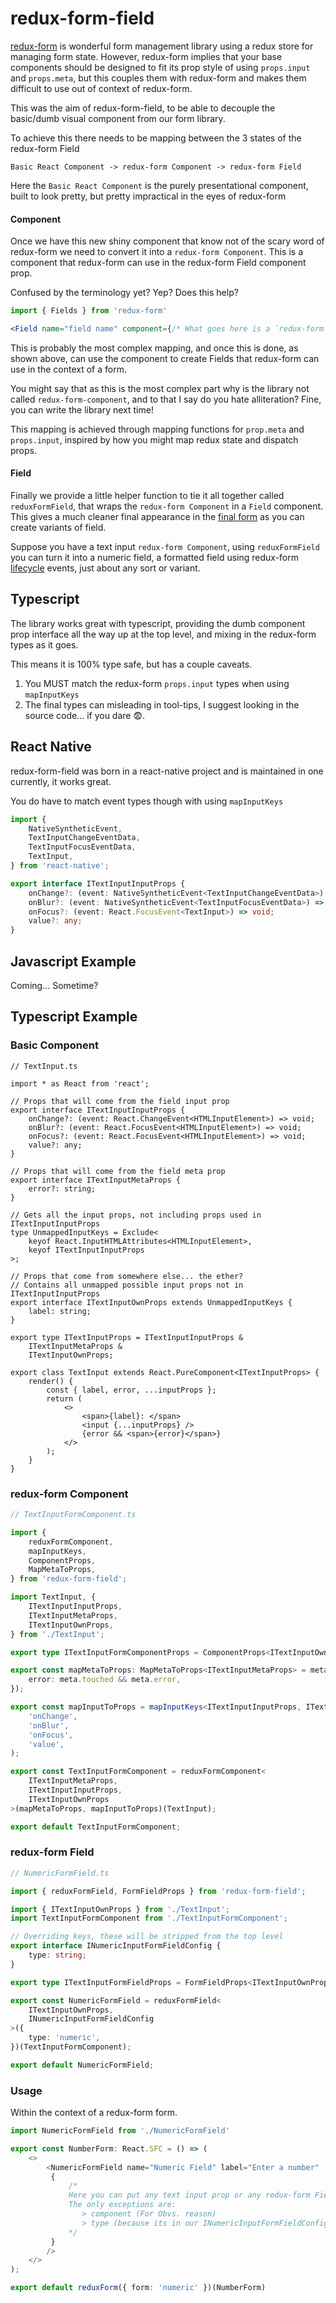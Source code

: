 # redux-form-field

[redux-form](https://github.com/erikras/redux-form) is wonderful form management library using a redux store for managing form state. However, redux-form implies that your base components should be designed to fit its prop style of using `props.input` and `props.meta`, but this couples them with redux-form and makes them difficult to use out of context of redux-form.

This was the aim of redux-form-field, to be able to decouple the basic/dumb visual component from our form library.

To achieve this there needs to be mapping between the 3 states of the redux-form Field

```
Basic React Component -> redux-form Component -> redux-form Field
```

Here the `Basic React Component` is the purely presentational component, built to look pretty, but pretty impractical in the eyes of redux-form

#### Component

Once we have this new shiny component that know not of the scary word of redux-form we need to convert it into a `redux-form Component`. This is a component that redux-form can use in the redux-form Field component prop.

Confused by the terminology yet? Yep? Does this help?

```jsx
import { Fields } from 'redux-form'

<Field name="field name" component={/* What goes here is a `redux-form Component` */} />
```

This is probably the most complex mapping, and once this is done, as shown above, can use the component to create Fields that redux-form can use in the context of a form.

You might say that as this is the most complex part why is the library not called `redux-form-component`, and to that I say do you hate alliteration? Fine, you can write the library next time!

This mapping is achieved through mapping functions for `prop.meta` and `props.input`, inspired by how you might map redux state and dispatch props.

#### Field

Finally we provide a little helper function to tie it all together called `reduxFormField`, that wraps the `redux-form Component` in a `Field` component. This gives a much cleaner final appearance in the [final form](https://knowyourmeme.com/memes/this-isnt-even-my-final-form) as you can create variants of field.

Suppose you have a text input `redux-form Component`, using `reduxFormField` you can turn it into a numeric field, a formatted field using redux-form [lifecycle](https://redux-form.com/7.1.2/docs/valuelifecycle.md/) events, just about any sort or variant.

## Typescript

The library works great with typescript, providing the dumb component prop interface all the way up at the top level, and mixing in the redux-form types as it goes.

This means it is 100% type safe, but has a couple caveats.

1. You MUST match the redux-form `props.input` types when using `mapInputKeys`
2. The final types can misleading in tool-tips, I suggest looking in the source code... if you dare :fearful:.

## React Native

redux-form-field was born in a react-native project and is maintained in one currently, it works great.

You do have to match event types though with using `mapInputKeys`

```typescript
import {
    NativeSyntheticEvent,
    TextInputChangeEventData,
    TextInputFocusEventData,
    TextInput,
} from 'react-native';

export interface ITextInputInputProps {
    onChange?: (event: NativeSyntheticEvent<TextInputChangeEventData>) => void;
    onBlur?: (event: NativeSyntheticEvent<TextInputFocusEventData>) => void;
    onFocus?: (event: React.FocusEvent<TextInput>) => void;
    value?: any;
}
```

## Javascript Example

Coming... Sometime?

## Typescript Example

### Basic Component

```tsx
// TextInput.ts

import * as React from 'react';

// Props that will come from the field input prop
export interface ITextInputInputProps {
    onChange?: (event: React.ChangeEvent<HTMLInputElement>) => void;
    onBlur?: (event: React.FocusEvent<HTMLInputElement>) => void;
    onFocus?: (event: React.FocusEvent<HTMLInputElement>) => void;
    value?: any;
}

// Props that will come from the field meta prop
export interface ITextInputMetaProps {
    error?: string;
}

// Gets all the input props, not including props used in ITextInputInputProps
type UnmappedInputKeys = Exclude<
    keyof React.InputHTMLAttributes<HTMLInputElement>,
    keyof ITextInputInputProps
>;

// Props that come from somewhere else... the ether?
// Contains all unmapped possible input props not in ITextInputInputProps
export interface ITextInputOwnProps extends UnmappedInputKeys {
    label: string;
}

export type ITextInputProps = ITextInputInputProps &
    ITextInputMetaProps &
    ITextInputOwnProps;

export class TextInput extends React.PureComponent<ITextInputProps> {
    render() {
        const { label, error, ...inputProps };
        return (
            <>
                <span>{label}: </span>
                <input {...inputProps} />
                {error && <span>{error}</span>}
            </>
        );
    }
}
```

### redux-form Component

```typescript
// TextInputFormComponent.ts

import {
    reduxFormComponent,
    mapInputKeys,
    ComponentProps,
    MapMetaToProps,
} from 'redux-form-field';

import TextInput, {
    ITextInputInputProps,
    ITextInputMetaProps,
    ITextInputOwnProps,
} from './TextInput';

export type ITextInputFormComponentProps = ComponentProps<ITextInputOwnProps>;

export const mapMetaToProps: MapMetaToProps<ITextInputMetaProps> = meta => ({
    error: meta.touched && meta.error,
});

export const mapInputToProps = mapInputKeys<ITextInputInputProps, ITextInputOwnProps>(
    'onChange',
    'onBlur',
    'onFocus',
    'value',
);

export const TextInputFormComponent = reduxFormComponent<
    ITextInputMetaProps,
    ITextInputInputProps,
    ITextInputOwnProps
>(mapMetaToProps, mapInputToProps)(TextInput);

export default TextInputFormComponent;
```

### redux-form Field

```typescript
// NumericFormField.ts

import { reduxFormField, FormFieldProps } from 'redux-form-field';

import { ITextInputOwnProps } from './TextInput';
import TextInputFormComponent from './TextInputFormComponent';

// Overriding keys, these will be stripped from the top level
export interface INumericInputFormFieldConfig {
    type: string;
}

export type ITextInputFormFieldProps = FormFieldProps<ITextInputOwnProps>;

export const NumericFormField = reduxFormField<
    ITextInputOwnProps,
    INumericInputFormFieldConfig
>({
    type: 'numeric',
})(TextInputFormComponent);

export default NumericFormField;
```

### Usage

Within the context of a redux-form form.

```typescript
import NumericFormField from './NumericFormField'

export const NumberForm: React.SFC = () => (
    <>
        <NumericFormField name="Numeric Field" label="Enter a number"
         {
             /*
             Here you can put any text input prop or any redux-form Field prop.
             The only exceptions are:
                > component (For Obvs. reason)
                > type (because its in our INumericInputFormFieldConfig as is set to 'numeric')
             */
         }
        />
    </>
);

export default reduxForm({ form: 'numeric' })(NumberForm)

```
